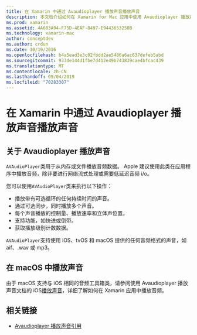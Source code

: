 ```yaml
---
title: 在 Xamarin 中通过 Avaudioplayer 播放声音播放声音
description: 本文档介绍如何在 Xamarin for Mac 应用中使用 Avaudioplayer 播放声音播放声音。 它从较高的层面讨论了 Avaudioplayer 播放声音，并链接到了更完整地探讨它的其他文档。
ms.prod: xamarin
ms.assetid: 4A683A94-F75D-4EAF-8497-E9443653250B
ms.technology: xamarin-mac
author: conceptdev
ms.author: crdun
ms.date: 10/19/2016
ms.openlocfilehash: b4a5ead3e3c02fbdd2ae5486a6ac637defeb5abd
ms.sourcegitcommit: 933de144d1fbe7d412e49b743839cae4bfcac439
ms.translationtype: MT
ms.contentlocale: zh-CN
ms.lasthandoff: 09/04/2019
ms.locfileid: "70283307"
---
```

# <a name="playing-sound-with-avaudioplayer-in-xamarinmac"></a>在 Xamarin 中通过 Avaudioplayer 播放声音播放声音

## <a name="about-the-avaudioplayer"></a>关于 Avaudioplayer 播放声音

`AVAudioPlayer`类用于从内存或文件播放音频数据。 Apple 建议使用此类在应用程序中播放音频，除非要进行网络流式处理或需要低延迟音频 i/o。

您可以使用`AVAudioPlayer`类来执行以下操作：

- 播放带有可选循环的任何持续时间的声音。
- 通过可选同步，同时播放多个声音。
- 每个声音播放的控制量、播放速率和立体声位置。
- 支持功能，如快进或倒带。
- 获取播放级别计数数据。

`AVAudioPlayer`支持使用 iOS、tvOS 和 macOS 提供的任何音频格式的声音，如 aif、.wav 或 mp3。

## <a name="playing-sounds-in-macos"></a>在 macOS 中播放声音

由于 macOS 支持与 iOS 相同的音频工具箱类，请参阅使用 Avaudioplayer 播放声音文档的 iOS[播放声音](https://github.com/xamarin/recipes/tree/master/Recipes/ios/media/sound/avaudioplayer)，详细了解如何在 Xamarin 应用中播放音频。

## <a name="related-links"></a>相关链接

- [Avaudioplayer 播放声音引用](https://developer.apple.com/documentation/avfoundation/avaudioplayer)

